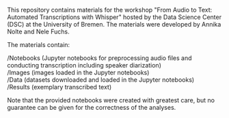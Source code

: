 This repository contains materials for the workshop "From Audio to Text: Automated Transcriptions with Whisper" hosted by the Data Science Center (DSC) at the University of Bremen. The materials were developed by Annika Nolte and Nele Fuchs.

The materials contain:

/Notebooks (Jupyter notebooks for preprocessing audio files and conducting transcription including speaker diarization)<br>
/Images (images loaded in the Jupyter notebooks)<br>
/Data (datasets downloaded and loaded in the Jupyter notebooks)<br>
/Results (exemplary transcribed text)

Note that the provided notebooks were created with greatest care, but no guarantee can be given for the correctness of the analyses.
